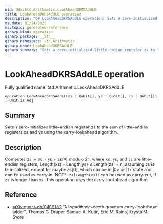 ```yaml
---
uid: Qdk.Std.Arithmetic.LookAheadDKRSAddLE
title: LookAheadDKRSAddLE operation
description: "Q# LookAheadDKRSAddLE operation: Sets a zero-initialized little-endian register zs to the sum of little-endian registers xs and ys using the carry-lookahead algorithm."
ms.date: 01/24/2025
ms.topic: generated-reference
qsharp.kind: operation
qsharp.package: __Std__
qsharp.namespace: Std.Arithmetic
qsharp.name: LookAheadDKRSAddLE
qsharp.summary: "Sets a zero-initialized little-endian register zs to the sum of little-endian registers xs and ys using the carry-lookahead algorithm."
---
```


# LookAheadDKRSAddLE operation

Fully qualified name: Std.Arithmetic.LookAheadDKRSAddLE

```qsharp
operation LookAheadDKRSAddLE(xs : Qubit[], ys : Qubit[], zs : Qubit[]) : Unit is Adj
```

## Summary
Sets a zero-initialized little-endian register zs to the sum of
little-endian registers xs and ys using the carry-lookahead algorithm.

## Description
Computes zs := xs + ys + zs[0] modulo 2ⁿ, where xs, ys, and zs are
little-endian registers, Length(xs) = Length(ys) ≤ Length(zs) = n,
assuming zs is 0-initialized, except for maybe zs[0], which can be
in |0> or |1> state and can be used as carry-in.
NOTE: `zs[Length(xs)]` can be used as carry-out, if `zs` is longer than `xs`.
This operation uses the carry-lookahead algorithm.

## Reference
- [arXiv:quant-ph/0406142](https://arxiv.org/abs/quant-ph/0406142)
  "A logarithmic-depth quantum carry-lookahead adder",
  Thomas G. Draper, Samuel A. Kutin, Eric M. Rains, Krysta M. Svore
